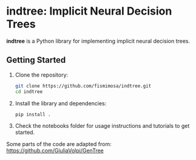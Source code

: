 # indtree: Implicit Neural Decision Trees

**indtree** is a Python library for implementing implicit neural decision trees. 

## Getting Started

1. Clone the repository:
   ```bash
   git clone https://github.com/fismimosa/indtree.git
   cd indtree
   ```

2. Install the library and dependencies:
   ```bash
   pip install .
   ```

3. Check the notebooks folder for usage instructions and tutorials to get started.

Some parts of the code are adapted from: https://github.com/GiuliaVolpi/GenTree
